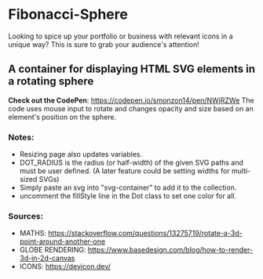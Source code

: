 # Fibonacci-Sphere

Looking to spice up your portfolio or business with relevant icons in a unique way? This is sure to grab your audience's attention!

## A container for displaying HTML SVG elements in a rotating sphere

**Check out the CodePen**: https://codepen.io/smonzon14/pen/NWjRZWe
The code uses mouse input to rotate and changes opacity and size based on an element's position on the sphere.

### Notes:

- Resizing page also updates variables.
- DOT_RADIUS is the radius (or half-width) of the given SVG paths and must be user defined. (A later feature could be setting widths for multi-sized SVGs)
- Simply paste an svg into "svg-container" to add it to the collection.
- uncomment the fillStyle line in the Dot class to set one color for all.

### Sources:

- MATHS: https://stackoverflow.com/questions/13275719/rotate-a-3d-point-around-another-one
- GLOBE RENDERING: https://www.basedesign.com/blog/how-to-render-3d-in-2d-canvas
- ICONS: https://devicon.dev/
